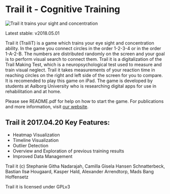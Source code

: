 # Trail it - Cognitive Training
![Trail it trains your sight and concentration](http://bastianilso.com/wp-content/uploads/2018/05/vr-icons-teaser-image.png)

Latest stable: v2018.05.01

Trail it (TrailiT) is a game which trains your eye sight and concentration 
ability. In the game you connect circles in the order 1-2-3-4 or in 
the order 1-A-2-B. The numbers are distributed randomly on the screen 
and your goal is to perform visual search to connect them.
Trail it is a digitalization of the Trail Making Test, which 
is a neuropsychological test used to measure and train visual neglect. 
Trail it takes measurements of your reaction time in reaching circles on 
the right and left side of the screen for you to compare. It is recomended 
to play this game on iPad. The game is developed by students at Aalborg 
University who is researching digital apps for use in rehabilitation and 
at home.

Please see README.pdf for help on how to start the game. For publications and more information, visit [our website](http://rehab.bastianilso.com).

## Trail it 2017.04.20 Key Features:
 * Heatmap Visualization
 * Timeline Visualization 
 * Outlier Detection
 * Overview and Exploration of previous training results
 * Improved Data Management


Trail it (c) Stephanie Githa Nadarajah, Camilla Gisela Hansen 
Schnatterbeck, Bastian Ilsø Hougaard, Kasper Hald, Alexander Arrendtorp, 
Mads Bang Hoffensetz

Trail it is licensed under GPLv3
